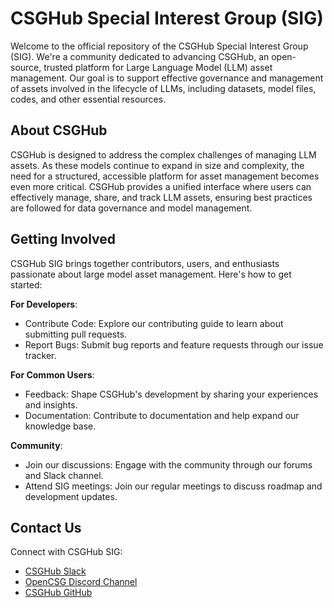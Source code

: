 # CSGHub Special Interest Group (SIG)

Welcome to the official repository of the CSGHub Special Interest Group (SIG). We're a community dedicated to advancing CSGHub, an open-source, trusted platform for Large Language Model (LLM) asset management. Our goal is to support effective governance and management of assets involved in the lifecycle of LLMs, including datasets, model files, codes, and other essential resources.

## About CSGHub

CSGHub is designed to address the complex challenges of managing LLM assets. As these models continue to expand in size and complexity, the need for a structured, accessible platform for asset management becomes even more critical. CSGHub provides a unified interface where users can effectively manage, share, and track LLM assets, ensuring best practices are followed for data governance and model management.

## Getting Involved

CSGHub SIG brings together contributors, users, and enthusiasts passionate about large model asset management. Here's how to get started:

**For Developers**:

- Contribute Code: Explore our contributing guide to learn about submitting pull requests.
- Report Bugs: Submit bug reports and feature requests through our issue tracker.

**For Common Users**:

- Feedback: Shape CSGHub's development by sharing your experiences and insights.
- Documentation: Contribute to documentation and help expand our knowledge base.

**Community**:

- Join our discussions: Engage with the community through our forums and Slack channel.
- Attend SIG meetings: Join our regular meetings to discuss roadmap and development updates.

## Contact Us

Connect with CSGHub SIG:

- [CSGHub Slack](https://join.slack.com/t/opencsghq/shared_invite/zt-2fmtem7hs-s_RmMeoOIoF1qzslql2q~A)
- [OpenCSG Discord Channel](https://discord.gg/bXnu4C9BkR)
- [CSGHub GitHub](https://github.com/OpenCSGs/csghub)
